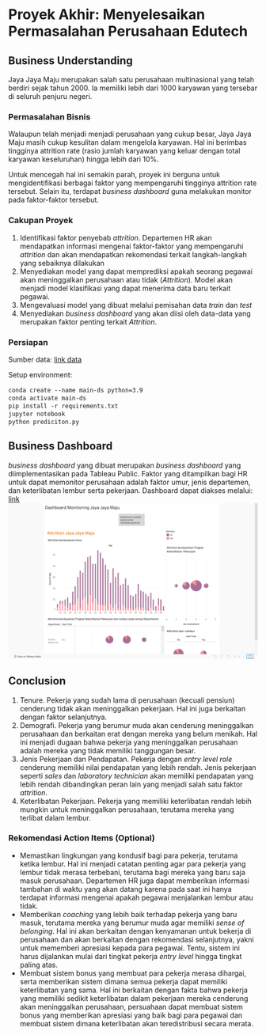 # Proyek Akhir: Menyelesaikan Permasalahan Perusahaan Edutech

## Business Understanding

Jaya Jaya Maju merupakan salah satu perusahaan multinasional yang telah berdiri sejak tahun 2000. Ia memiliki lebih dari 1000 karyawan yang tersebar di seluruh penjuru negeri. 

### Permasalahan Bisnis

Walaupun telah menjadi menjadi perusahaan yang cukup besar, Jaya Jaya Maju masih cukup kesulitan dalam mengelola karyawan. Hal ini berimbas tingginya attrition rate (rasio jumlah karyawan yang keluar dengan total karyawan keseluruhan) hingga lebih dari 10%.

Untuk mencegah hal ini semakin parah, proyek ini berguna untuk mengidentifikasi berbagai faktor yang mempengaruhi tingginya attrition rate tersebut. Selain itu, terdapat <i>business dashboard</i> guna melakukan monitor pada faktor-faktor tersebut. 

### Cakupan Proyek

1. Identifikasi faktor penyebab <i>attrition</i>. Departemen HR akan mendapatkan informasi mengenai faktor-faktor yang mempengaruhi <i>attrition</i> dan akan mendapatkan rekomendasi terkait langkah-langkah yang sebaiknya dilakukan
2. Menyediakan model yang dapat memprediksi apakah seorang pegawai akan meninggalkan perusahaan atau tidak (<i>Attrition</i>). Model akan menjadi model klasifikasi yang dapat menerima data baru terkait pegawai.
3. Mengevaluasi model yang dibuat melalui pemisahan data <i>train</i> dan <i>test</i>
4. Menyediakan <i>business dashboard</i> yang akan diisi oleh data-data yang merupakan faktor penting terkait <i>Attrition</i>.


### Persiapan

Sumber data: <a href = 'https://github.com/dicodingacademy/dicoding_dataset/blob/main/employee/employee_data.csv'>link data</a>

Setup environment:

```
conda create --name main-ds python=3.9
conda activate main-ds
pip install -r requirements.txt
jupyter notebook
python prediciton.py

```

## Business Dashboard

<i>business dashboard</i> yang dibuat merupakan <i>business dashboard</i> yang diimplementasikan pada Tableau Public. Faktor yang ditampilkan bagi HR untuk dapat memonitor perusahaan adalah faktor umur, jenis departemen, dan keterlibatan lembur serta pekerjaan. Dashboard dapat diakses melalui: <a href = 'https://public.tableau.com/app/profile/louis.widi.anandaputra/viz/EmployeeAttrition_17165138505350/Story1#1'>link
<br><img src = 'Louis_Widi-dashboard.png'></a>


## Conclusion

1. Tenure. Pekerja yang sudah lama di perusahaan (kecuali pensiun) cenderung tidak akan meninggalkan pekerjaan. Hal ini juga berkaitan dengan faktor selanjutnya.
2. Demografi. Pekerja yang berumur muda akan cenderung meninggalkan perusahaan dan berkaitan erat dengan mereka yang belum menikah. Hal ini menjadi dugaan bahwa pekerja yang meninggalkan perusahaan adalah mereka yang tidak memiliki tanggungan besar.
3. Jenis Pekerjaan dan Pendapatan. Pekerja dengan <i>entry level role</i> cenderung memiliki nilai pendapatan yang lebih rendah. Jenis pekerjaan seperti <i>sales</i> dan <i>laboratory technician</i> akan memiliki pendapatan yang lebih rendah dibandingkan peran lain yang menjadi salah satu faktor <i>attrition</i>.
4. Keterlibatan Pekerjaan. Pekerja yang memiliki keterlibatan rendah lebih mungkin untuk meninggalkan perusahaan, terutama mereka yang terlibat dalam lembur.
   
### Rekomendasi Action Items (Optional)

- Memastikan lingkungan yang kondusif bagi para pekerja, terutama ketika lembur. Hal ini menjadi catatan penting agar para pekerja yang lembur tidak merasa terbebani, terutama bagi mereka yang baru saja masuk perusahaan. Departemen HR juga dapat memberikan informasi tambahan di waktu yang akan datang karena pada saat ini hanya terdapat informasi mengenai apakah pegawai menjalankan lembur atau tidak. 
- Memberikan <i>coaching</i> yang lebih baik terhadap pekerja yang baru masuk, terutama mereka yang berumur muda agar memiliki <i>sense of belonging</i>. Hal ini akan berkaitan dengan kenyamanan untuk bekerja di perusahaan dan akan berkaitan dengan rekomendasi selanjutnya, yakni untuk mememberi apresiasi kepada para pegawai. Tentu, sistem ini harus dijalankan mulai dari tingkat pekerja <i>entry level</i> hingga tingkat paling atas.
- Membuat sistem bonus yang membuat para pekerja merasa dihargai, serta memberikan sistem dimana semua pekerja dapat memiliki keterlibatan yang sama. Hal ini berkaitan dengan fakta bahwa pekerja yang memiliki sedikit keterlibatan dalam pekerjaan mereka cenderung akan meninggalkan perusahaan, persuahaan dapat membuat sistem bonus yang memberikan apresiasi yang baik bagi para pegawai dan membuat sistem dimana keterlibatan akan teredistribusi secara merata.
